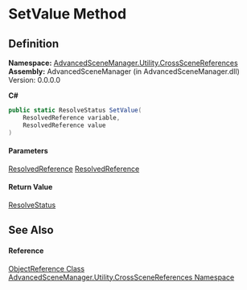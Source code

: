 # SetValue Method

## Definition

**Namespace:** [AdvancedSceneManager.Utility.CrossSceneReferences](N_AdvancedSceneManager_Utility_CrossSceneReferences.md)\
**Assembly:** AdvancedSceneManager (in AdvancedSceneManager.dll) Version: 0.0.0.0

**C#**

```c#
public static ResolveStatus SetValue(
	ResolvedReference variable,
	ResolvedReference value
)
```

#### Parameters

&#x20; [ResolvedReference](T_AdvancedSceneManager_Utility_CrossSceneReferences_ResolvedReference.md)   [ResolvedReference](T_AdvancedSceneManager_Utility_CrossSceneReferences_ResolvedReference.md)&#x20;

#### Return Value

[ResolveStatus](T_AdvancedSceneManager_Utility_CrossSceneReferences_ResolveStatus.md)

## See Also

#### Reference

[ObjectReference Class](T_AdvancedSceneManager_Utility_CrossSceneReferences_ObjectReference.md)\
[AdvancedSceneManager.Utility.CrossSceneReferences Namespace](N_AdvancedSceneManager_Utility_CrossSceneReferences.md)
